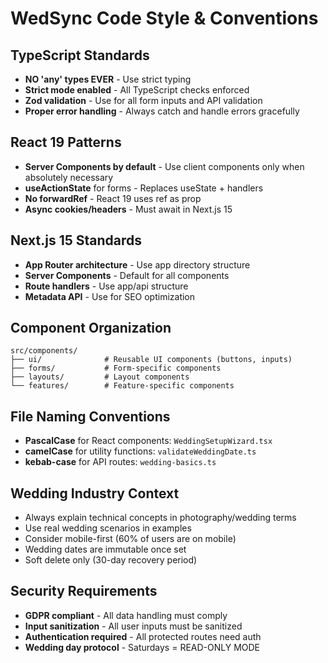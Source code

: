 # WedSync Code Style & Conventions

## TypeScript Standards
- **NO 'any' types EVER** - Use strict typing
- **Strict mode enabled** - All TypeScript checks enforced
- **Zod validation** - Use for all form inputs and API validation
- **Proper error handling** - Always catch and handle errors gracefully

## React 19 Patterns
- **Server Components by default** - Use client components only when absolutely necessary
- **useActionState** for forms - Replaces useState + handlers
- **No forwardRef** - React 19 uses ref as prop
- **Async cookies/headers** - Must await in Next.js 15

## Next.js 15 Standards
- **App Router architecture** - Use app directory structure
- **Server Components** - Default for all components
- **Route handlers** - Use app/api structure
- **Metadata API** - Use for SEO optimization

## Component Organization
```
src/components/
├── ui/              # Reusable UI components (buttons, inputs)
├── forms/           # Form-specific components
├── layouts/         # Layout components
└── features/        # Feature-specific components
```

## File Naming Conventions
- **PascalCase** for React components: `WeddingSetupWizard.tsx`
- **camelCase** for utility functions: `validateWeddingDate.ts`
- **kebab-case** for API routes: `wedding-basics.ts`

## Wedding Industry Context
- Always explain technical concepts in photography/wedding terms
- Use real wedding scenarios in examples
- Consider mobile-first (60% of users are on mobile)
- Wedding dates are immutable once set
- Soft delete only (30-day recovery period)

## Security Requirements
- **GDPR compliant** - All data handling must comply
- **Input sanitization** - All user inputs must be sanitized
- **Authentication required** - All protected routes need auth
- **Wedding day protocol** - Saturdays = READ-ONLY MODE